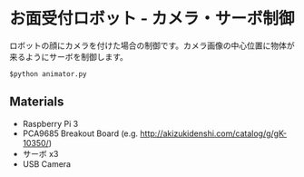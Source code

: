 # お面受付ロボット - カメラ・サーボ制御
ロボットの顔にカメラを付けた場合の制御です。カメラ画像の中心位置に物体が来るようにサーボを制御します。

`$python animator.py`

## Materials
* Raspberry Pi 3
* PCA9685 Breakout Board (e.g. http://akizukidenshi.com/catalog/g/gK-10350/)
* サーボ x3
* USB Camera
